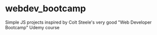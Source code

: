 # webdev_bootcamp
Simple JS projects inspired by Colt Steele's very good "Web Developer Bootcamp" Udemy course 
